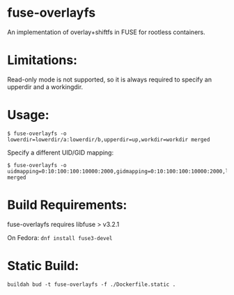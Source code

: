 fuse-overlayfs
===========

An implementation of overlay+shiftfs in FUSE for rootless containers.

Limitations:
=======================================================

Read-only mode is not supported, so it is always required to specify
an upperdir and a workingdir.

Usage:
=======================================================

```
$ fuse-overlayfs -o lowerdir=lowerdir/a:lowerdir/b,upperdir=up,workdir=workdir merged
```

Specify a different UID/GID mapping:

```
$ fuse-overlayfs -o uidmapping=0:10:100:100:10000:2000,gidmapping=0:10:100:100:10000:2000,lowerdir=lowerdir/a:lowerdir/b,upperdir=up,workdir=workdir merged
```

Build Requirements:
=======================================================

fuse-overlayfs requires libfuse > v3.2.1

On Fedora: `dnf install fuse3-devel`


Static Build:
=======================================================

`buildah bud -t fuse-overlayfs -f ./Dockerfile.static .`

